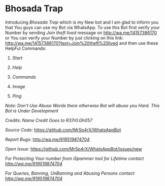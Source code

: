 

# Bhosada Trap

Introducing *Bhosada Trap* which is my New bot and I am glad to inform you that You guys can use my Bot via WhatsApp. To use this Bot first verify your Number by sending *Join theft lived* message on http://wa.me/14157386170 or You can verify your Number by just clicking on this link: http://wa.me/14157386170?text=Join%20theft%20lived and then use these HelpFul Commands:

1. *Start*

2. *Help*

3. *Commands*

4. *Image*

5. *Ping*

*Note: Don't Use Abuse Words there otherwise Bot will abuse you Hard. This Bot is Under Development*

*Credits: Name Credit Goes to R37r0.Gh057*

*Source Code:* https://github.com/MrSp4rX/WhatsAppBot

*Report Bugs:* http://wa.me/919519874704

*Open Issue:* https://github.com/MrSp4rX/WhatsAppBot/issues/new

*For Protecting Your number from iSpammer tool for Lifetime contact http://wa.me/919519874704* 

*For Queries, Banning, UnBanning and Abusing Persons contact http://wa.me/919519874704*
